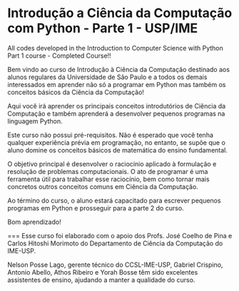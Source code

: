 # Introdução a Ciência da Computação com Python - Parte 1 - USP/IME
All codes developed in the Introduction to Computer Science with Python Part 1 course - Completed Course!!

Bem vindo ao curso de Introdução à Ciência da Computação destinado aos alunos regulares da Universidade de São Paulo e a todos os demais interessados em aprender não só a programar em Python mas também os conceitos básicos da Ciência da Computação!

Aqui você irá aprender os principais conceitos introdutórios de Ciência da Computação e também aprenderá a desenvolver pequenos programas na linguagem Python. 

Este curso não possui pré-requisitos. Não é esperado que você tenha qualquer experiência prévia em programação, no entanto, se supõe que o aluno domine os conceitos básicos de matemática do ensino fundamental.

O objetivo principal é desenvolver o raciocínio aplicado à formulação e resolução de problemas computacionais. O ato de programar é uma ferramenta útil para trabalhar esse raciocínio, bem como tornar mais concretos outros conceitos comuns em Ciência da Computação.
 
Ao término do curso, o aluno estará capacitado para escrever pequenos programas em Python e prosseguir para a parte 2 do curso.

Bom aprendizado!

===
Esse curso foi elaborado com o apoio dos Profs. José Coelho de Pina e Carlos Hitoshi Morimoto do Departamento de Ciência da Computação do IME-USP. 

Nelson Posse Lago, gerente técnico do CCSL-IME-USP, Gabriel Crispino, Antonio Abello, Athos Ribeiro e Yorah Bosse têm sido excelentes assistentes de ensino, ajudando a manter a qualidade do curso.
